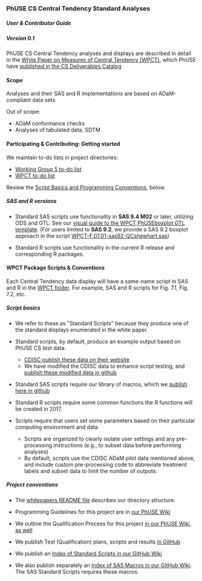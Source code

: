 ### PhUSE CS Central Tendency Standard Analyses
##### User & Contributor Guide
##### Version 0.1

PhUSE CS Central Tendency analyses and displays are described in detail in the [White Paper on Measures of Central Tendency (WPCT)](http://www.phusewiki.org/wiki/images/4/48/CSS_WhitePaper_CentralTendency_v1.0.pdf), which PhUSE have [published in the CS Deliverables Catalog](http://www.phuse.eu/CSS-deliverables.aspx)

#### Scope

Analyses and their SAS and R implementations are based on ADaM-compliant data sets.

Out of scope:
* ADaM conformance checks
* Analyses of tabulated data, SDTM

#### Participating & Contributing: Getting started

We maintain to-do lists in project directories:
* [Working Group 5 to-do list](http://github.com/phuse-org/phuse-scripts)
* [WPCT to-do list](http://github.com/phuse-org/phuse-scripts/blob/master/whitepapers/WPCT/TODO.md)

Review the [Script Basics and Programming Conventions](#wpct-package-scripts--conventions), below.

##### SAS and R versions

* Standard SAS scripts use functionality in **SAS 9.4 M02** or later, utilizing ODS and GTL.
   See our [visual guide to the WPCT PhUSEboxplot GTL template](http://github.com/phuse-org/phuse-scripts/blob/master/whitepapers/documentation/GTL_PhUSEboxplot_1_annotated.png).
   (For users limited to **SAS 9.2**, we provide a SAS 9.2 boxplot approach in the script [WPCT-F.07.01-sas92-QCshewhart.sas](http://github.com/phuse-org/phuse-scripts/blob/master/whitepapers/WPCT/WPCT-F.07.01-sas92-QCshewhart.sas))

* Standard R scripts use functionality in the current R release and corresponding R packages.

#### WPCT Package Scripts & Conventions

Each Central Tendency data display will have a same-name script in SAS and R in the [WPCT folder](http://github.com/phuse-org/phuse-scripts/tree/master/whitepapers/WPCT). For example, SAS and R scripts for Fig. 7.1, Fig. 7.2, etc.

##### Script basics

  * We refer to these as "Standard Scripts" because they produce one of the standard displays enumerated in the white paper.
  
  * Standard scripts, by default, produce an example output based on PhUSE CS test data.
    * [CDISC publish these data on their website](http://www.cdisc.org/sdtmadam-pilot-project)
    * We have modified the CDISC data to enhance script testing, and [publish these modified data in github](http://github.com/phuse-org/phuse-scripts/tree/master/data/adam/cdisc)
  
  * Standard SAS scripts require our library of macros, which we [publish here in github](http://github.com/phuse-org/phuse-scripts/tree/master/whitepapers/utilities)
  
  * Standard R scripts require some common functions the R functions will be created in 2017.
  
  * Scripts require that users set some parameters based on their particular computing environment and data
    * Scripts are organized to clearly isolate user settings and any pre-processing instructions (e.g., to subset data before performing analyses)
    * By default, scripts use the CDISC ADaM pilot data mentioned above, and include custom pre-processing code to abbreviate treatment labels and subset data to limit the number of outputs.

##### Project conventions

  * The [whitepapers README file](http://github.com/phuse-org/phuse-scripts/tree/master/whitepapers) describes our directory structure.

  * Programming Guidelines for this project are in [our PhUSE Wiki](http://www.phusewiki.org/wiki/index.php?title=WG5_P02_Programming_Guidelines)

  * We outline the Qualification Process for this project [in our PhUSE Wiki, as well](http://www.phusewiki.org/wiki/index.php?title=WG5_Project_02#Qualification_Process)

  * We publish Test (Qualification) plans, scripts and results [in GitHub](http://github.com/phuse-org/phuse-scripts/tree/master/whitepapers/qualification)
  
  * We publish an [Index of Standard Scripts in our GitHub Wiki](http://github.com/phuse-org/phuse-scripts/wiki/Standard-Script-Index)
  
  * We also publish separately an [Index of SAS Macros in our GitHub Wiki](http://github.com/phuse-org/phuse-scripts/wiki/Utility-Macro-Index-(SAS)). The SAS Standard Scripts requires these macros.
